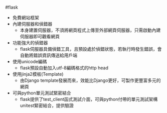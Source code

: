 #flask

- 免費網站框架
- 內建伺服器和偵錯器
    - 本身建置伺服器，不須將網頁程式上傳至外部網頁伺服器，只需啟動內建伺服器即可觀看網頁
- 功能強大的偵錯器
    - flask伺服器具備偵錯工具，且預設處於偵錯狀態，若執行時發生錯誤，會自動將錯誤資訊傳送給用戶端
- 使用unicode編碼
    - flask預設自動加入utf-8編碼格式的http head
- 使用jinja2模板(Template)
    - 由Django template發展而來，效能比Django更好，可製作更豐富多元的網頁
- 可與python單元測試緊密結合
    - flask提供了test_client函式測試介面，可與python付帶的單元測試架構unitest緊密結合，提供驗證